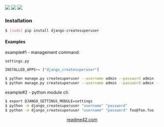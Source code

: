 <!--
https://readme42.com
-->


[![](https://img.shields.io/pypi/v/django-createsuperuser.svg?maxAge=3600)](https://pypi.org/project/django-createsuperuser/)
[![](https://img.shields.io/badge/License-Unlicense-blue.svg?longCache=True)](https://unlicense.org/)
[![](https://github.com/andrewp-as-is/django-createsuperuser.py/workflows/tests42/badge.svg)](https://github.com/andrewp-as-is/django-createsuperuser.py/actions)

### Installation
```bash
$ [sudo] pip install django-createsuperuser
```

#### Examples
example#1 - management command:

`settings.py`
```python
INSTALLED_APPS+= ["django_createsuperuser"]
```

```bash
$ python manage.py createsuperuser --username admin --password admin
$ python manage.py createsuperuser --username admin --password admin --email foo@foo.foo
```

example#2 - python module cli:
```bash
$ export DJANGO_SETTINGS_MODULE=settings
$ python -m django_createsuperuser "username" "password"
$ python -m django_createsuperuser "username" "password" foo@foo.foo
```

<p align="center">
    <a href="https://readme42.com/">readme42.com</a>
</p>
